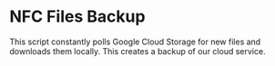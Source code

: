NFC Files Backup
================

This script constantly polls Google Cloud Storage for new files and downloads them locally.  This creates a backup of our cloud service.


